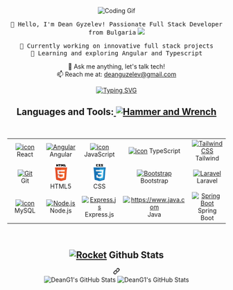 <!-- Header Section with Animated Gif -->
<p align="center">
  <img src="https://media.giphy.com/media/vzO0Vc8b2VBLi/giphy.gif" width="580" height="280" alt="Coding Gif">
</p>

<!-- About Me Section with Typing Animation -->
<p align="center">
  <samp>🚀 Hello, I'm Dean Gyzelev! Passionate Full Stack Developer from Bulgaria</samp>
  <img src="https://github.com/TheDudeThatCode/TheDudeThatCode/blob/master/Assets/Developer.gif" width="45" /> 
</p>
<!-- Current Focus Section with Bouncing Animation -->
<p align="center">
  <samp>🔭 Currently working on innovative full stack projects</samp><br>
  <samp>🌱 Learning and exploring Angular and Typescript</samp>
</p>

<!-- Contact Section with Icon Animations -->
<p align="center">
  💬 Ask me anything, let's talk tech!<br>
  📫 Reach me at: <a href="mailto:deanguzelev@gmail.com">deanguzelev@gmail.com</a>
</p>
<div align="center">
<a href="https://git.io/typing-svg"><img src="https://readme-typing-svg.demolab.com?font=Fira+Code&weight=500&size=30&pause=1000&color=23E4F7&background=28FF7400&center=true&vCenter=true&width=760&lines=%3Ch1%3EFULLSTACK+DEVELOPER%3C%2Fh1%3E;%3Ch1%3EALWAYS+LEARNING+NEW+THINGS%3C%2Fh1%3E;%3Ch1%3ERELENTLESSLY+DRIVEN+AND+INVENTIVE%3C%2Fh1%3E" alt="Typing SVG" /></a>
</div>
<!-- Social Media Section with Hover Animations -->
<div align="center">
    <h2><strong>Languages and Tools:</strong><a target="_blank" rel="noopener noreferrer nofollow" href="https://raw.githubusercontent.com/Tarikul-Islam-Anik/Animated-Fluent-Emojis/master/Emojis/Objects/Hammer%20and%20Wrench.png">
        <img src="https://raw.githubusercontent.com/Tarikul-Islam-Anik/Animated-Fluent-Emojis/master/Emojis/Objects/Hammer%20and%20Wrench.png" alt="Hammer and Wrench" width="30" height="30" style="max-width: 100%;">
    </a> </h2>
</div>
<br/>
<markdown-accessiblity-table data-catalyst=""><table align="center">
  <tbody><tr>
    <td align="center" width="96">
        <a target="_blank" rel="noopener noreferrer nofollow" href="https://camo.githubusercontent.com/48a026f4399514afed27e76efb9f48e139a0ba4b613d933a8c7a094dc1da475c/68747470733a2f2f74656368737461636b2d67656e657261746f722e76657263656c2e6170702f72656163742d69636f6e2e737667"><img   src="https://techstack-generator.vercel.app/react-icon.svg"   alt="icon" width="40" height="40" data-canonical-src="https://techstack-generator.vercel.app/react-icon.svg" style="max-width: 100%;"></a>
      <br>React
    </td>
     <td align="center" width="96">
        <a target="_blank" rel="noopener noreferrer nofollow" href="https://img.icons8.com/color/48/000000/angularjs.png"><img src="https://img.icons8.com/color/48/000000/angularjs.png" width="40" height="40" alt="Angular" style="max-width: 100%;"></a>
        <br>Angular
      </td>
    <td align="center" width="96">
        <a target="_blank" rel="noopener noreferrer nofollow" href="https://camo.githubusercontent.com/0418a2bf25601cc5d8fae74f654b10d5734360ff2b1bb3b2fea4bb086baf5586/68747470733a2f2f74656368737461636b2d67656e657261746f722e76657263656c2e6170702f6a732d69636f6e2e737667"><img   src="https://techstack-generator.vercel.app/js-icon.svg" alt="icon" width="50" height="50" data-canonical-src="https://techstack-generator.vercel.app/js-icon.svg" style="max-width: 100%;"></a>
      JavaScript
    </td>
    <td align="center" width="96">
        <a target="_blank" rel="noopener noreferrer nofollow" href="https://camo.githubusercontent.com/b8dc7de058b6dca715cef009bc63e74b49f0747d6252cff3da6e7289bf8774d1/68747470733a2f2f74656368737461636b2d67656e657261746f722e76657263656c2e6170702f74732d69636f6e2e737667"><img src="https://techstack-generator.vercel.app/ts-icon.svg"  alt="icon" width="50" height="50" data-canonical-src="https://techstack-generator.vercel.app/ts-icon.svg" style="max-width: 100%;"></a>
      TypeScript
    </td>
  <td align="center" width="96">
    <a target="_blank" rel="noopener noreferrer nofollow" href="https://skillicons.dev">
        <img src="https://skillicons.dev/icons?i=tailwind" width="40" height="40" alt="Tailwind CSS" style="max-width: 100%;">
    </a>
    <br>Tailwind
</td>

  </tr>
  <tr>
    <td align="center" width="96"> 
        <a target="_blank" rel="noopener noreferrer nofollow" href="https://user-images.githubusercontent.com/25181517/192108372-f71d70ac-7ae6-4c0d-8395-51d8870c2ef0.png"><img src="https://user-images.githubusercontent.com/25181517/192108372-f71d70ac-7ae6-4c0d-8395-51d8870c2ef0.png" width="40" height="40" alt="Git" style="max-width: 100%;"></a>
      <br>Git
    </td>
    <td align="center" width="96">
        <a target="_blank" rel="noopener noreferrer nofollow" href="https://camo.githubusercontent.com/4c31cabd8b3aa138d55adcf0a5415e5f71f38f4f5eb0ef7312ef675077834b8d/68747470733a2f2f736b696c6c69636f6e732e6465762f69636f6e733f693d68746d6c"><img src="https://raw.githubusercontent.com/devicons/devicon/master/icons/html5/html5-original-wordmark.svg" width="40" height="40" alt="HTML5" data-canonical-src="https://skillicons.dev/icons?i=html" style="max-width: 100%;"></a>
      <br>HTML5
    </td>
    <td align="center" width="96">
        <a target="_blank" rel="noopener noreferrer nofollow" href="https://camo.githubusercontent.com/e531a79257b93921f8b58efa952eb049ceb2672bcf57bd666165476261c145a8/68747470733a2f2f736b696c6c69636f6e732e6465762f69636f6e733f693d637373"><img src="https://raw.githubusercontent.com/devicons/devicon/master/icons/css3/css3-original-wordmark.svg" width="40" height="40" alt="css" data-canonical-src="https://skillicons.dev/icons?i=css" style="max-width: 100%;"></a>
      <br>CSS
    </td>
   <td align="center" width="96">
    <a target="_blank" rel="noopener noreferrer nofollow" href="https://skillicons.dev">
        <img src="https://skillicons.dev/icons?i=bootstrap" width="35" height="35" alt="Bootstrap" style="max-width: 100%;">
    </a>
    <br>Bootstrap
</td>
<td align="center" width="96">
    <a target="_blank" rel="noopener noreferrer nofollow" href="https://laravel.com">
        <img src="https://skillicons.dev/icons?i=laravel" alt="Laravel" width="40" height="40" style="max-width: 100%;">
    </a>
    <br>Laravel
</td>
  </tr>
 <tr>
   <td align="center" width="96">
        <a target="_blank" rel="noopener noreferrer nofollow" href="https://camo.githubusercontent.com/69fa8ed185f6026de241b4a3eb05855be4660cbc2d36f01b9e9b64e32e0472da/68747470733a2f2f74656368737461636b2d67656e657261746f722e76657263656c2e6170702f6d7973716c2d69636f6e2e737667"><img src="https://techstack-generator.vercel.app/mysql-icon.svg" alt="icon" width="40" height="40" data-canonical-src="https://techstack-generator.vercel.app/mysql-icon.svg" style="max-width: 100%;"></a>
      <br>MySQL
   <td align="center" width="96">
    <a target="_blank" rel="noopener noreferrer nofollow" href="https://skillicons.dev">
        <img src="https://skillicons.dev/icons?i=nodejs" width="40" height="40" alt="Node.js" style="max-width: 100%;">
    </a>
    <br>Node.js
</td>

<td align="center" width="96">
    <a target="_blank" rel="noopener noreferrer nofollow" href="https://img.icons8.com/fluency/48/000000/express-js.png"><img src="https://img.icons8.com/fluency/48/000000/express-js.png" width="40" height="40" alt="Express.js" style="max-width: 100%;"></a>
    <br>Express.js
</td>
              <td align="center" width="96">
        <a target="_blank" rel="noopener noreferrer nofollow" href="https://raw.githubusercontent.com/devicons/devicon/master/icons/java/java-original.svg"><img src="https://techstack-generator.vercel.app/java-icon.svg" width="40" height="40" alt="https://www.java.com" style="max-width: 100%;"></a>
      <br>Java
    </td>
   <td align="center" width="96">
        <a target="_blank" rel="noopener noreferrer nofollow" href="https://img.icons8.com/color/48/000000/spring-logo.png"><img src="https://img.icons8.com/color/48/000000/spring-logo.png" width="40" height="40" alt="Spring Boot" style="max-width: 100%;"></a>
        <br>Spring Boot
      </td>
 </tr>
</tbody></table></markdown-accessiblity-table>
<br/>
<div align="center" class="markdown-heading" dir="auto"><h2 class="heading-element" dir="auto"><a target="_blank" rel="noopener noreferrer nofollow" href="https://raw.githubusercontent.com/Tarikul-Islam-Anik/Animated-Fluent-Emojis/master/Emojis/Travel%20and%20places/Rocket.png"><img src="https://raw.githubusercontent.com/Tarikul-Islam-Anik/Animated-Fluent-Emojis/master/Emojis/Travel%20and%20places/Rocket.png" alt="Rocket" width="30" height="30" style="max-width: 100%;"></a> Github Stats</h2><a id="user-content--github-stats" class="anchor" aria-label="Permalink:  Github Stats" href="#-github-stats"><svg class="octicon octicon-link" viewBox="0 0 16 16" version="1.1" width="16" height="16" aria-hidden="true"><path d="m7.775 3.275 1.25-1.25a3.5 3.5 0 1 1 4.95 4.95l-2.5 2.5a3.5 3.5 0 0 1-4.95 0 .751.751 0 0 1 .018-1.042.751.751 0 0 1 1.042-.018 1.998 1.998 0 0 0 2.83 0l2.5-2.5a2.002 2.002 0 0 0-2.83-2.83l-1.25 1.25a.751.751 0 0 1-1.042-.018.751.751 0 0 1-.018-1.042Zm-4.69 9.64a1.998 1.998 0 0 0 2.83 0l1.25-1.25a.751.751 0 0 1 1.042.018.751.751 0 0 1 .018 1.042l-1.25 1.25a3.5 3.5 0 1 1-4.95-4.95l2.5-2.5a3.5 3.5 0 0 1 4.95 0 .751.751 0 0 1-.018 1.042.751.751 0 0 1-1.042.018 1.998 1.998 0 0 0-2.83 0l-2.5 2.5a1.998 1.998 0 0 0 0 2.83Z"></path></svg></a></div>

<div align="center">
  <img src="https://github-readme-stats.vercel.app/api?username=DeanG1&theme=outrun&show_icons=true&hide_border=false&count_private=false" alt="DeanG1's GitHub Stats" />
  <img src="https://github-readme-stats.vercel.app/api/top-langs/?username=DeanG1&theme=outrun&show_icons=true&hide_border=false&layout=compact" height="60" alt="DeanG1's GitHub Stats" />
</div>
